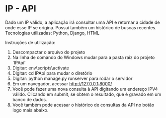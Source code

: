 # IP - API
Dado um IP válido, a aplicação irá consultar uma API e retornar a cidade de onde esse IP se origina. Possui também um histórico de buscas recentes.
Tecnologias utilizadas: Python, Django, HTML

Instruções de utilização:
1. Descompactar o arquivo do projeto
2. Na linha de comando do Windows mudar para a pasta raiz do projeto 'IPApi'
3. Digitar: env\scripts\activate
4. Digitar: cd IPApi para mudar o diretório
5. Digitar: python manage.py runserver para rodar o servidor
6. Em um navegador, acessar http://127.0.0.1:8000/
7. Você pode fazer uma nova consulta à API digitando um endereço IPV4 válido. Clicando em submit, se obtem o resultado, que é gravado em um banco de dados.
8. Você também pode acessar o histórico de consultas da API no botão logo mais abaixo.

